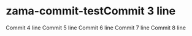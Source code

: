 # zama-commit-testCommit 3 line
Commit 4 line
Commit 5 line
Commit 6 line
Commit 7 line
Commit 8 line
